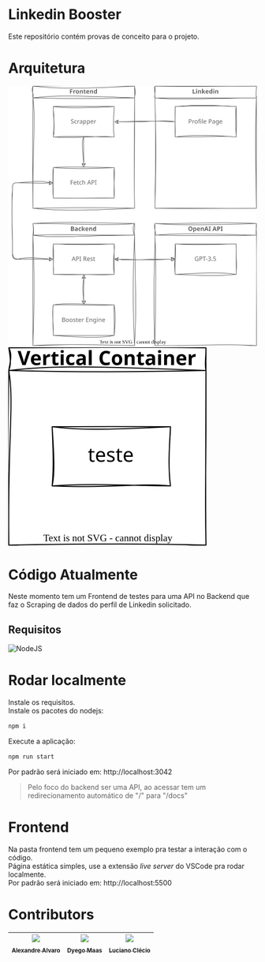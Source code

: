 # Linkedin Booster
Este repositório contém provas de conceito para o projeto.  

# Arquitetura
![Arquitetura](./readme/architecture.drawio.svg)
![Arquitetura](./readme/teste.drawio.svg)

# Código Atualmente
Neste momento tem um Frontend de testes para uma API no Backend que faz o Scraping de dados do perfil de Linkedin solicitado.  

## Requisitos
![NodeJS](https://img.shields.io/badge/node.js-lts/hydrogen-6DA55F?style=for-the-badge&logo=node.js&logoColor=white)

# Rodar localmente
Instale os requisitos.  
Instale os pacotes do nodejs:  
```bash
npm i
```
Execute a aplicação:  
```bash
npm run start
```
Por padrão será iniciado em: http://localhost:3042  

> Pelo foco do backend ser uma API, ao acessar tem um redirecionamento automático de "/" para "/docs"


# Frontend
Na pasta frontend tem um pequeno exemplo pra testar a interação com o código.  
Página estática simples, use a extensão *live server* do VSCode pra rodar localmente.  
Por padrão será iniciado em: http://localhost:5500  

# Contributors
| [<img width="100px" src="https://avatars3.githubusercontent.com/u/41878170?s=115&v=4"><br><sub>Alexandre Alvaro</sub>](https://github.com/alexandremendoncaalvaro) | [<img  width="100px" src="https://avatars.githubusercontent.com/u/4459963?s=400&v=4"><br><sub>Dyego Maas</sub>](https://github.com/DyegoMaas) | [<img  width="100px" src="https://avatars.githubusercontent.com/u/7916851?s=400&v=4"><br><sub>Luciano Clécio</sub>](https://github.com/emnesty) |
| :---: | :---: | :---: |